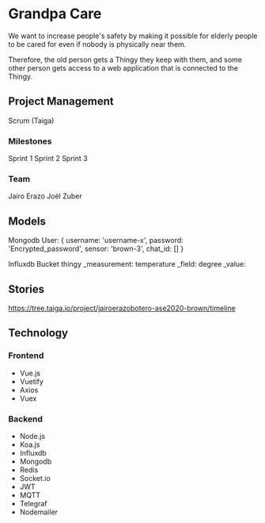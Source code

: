 # Grandpa Care

We want to increase people's safety by making it possible
for elderly people to be cared for even if nobody is
physically near them.

Therefore, the old person gets a Thingy they keep with
them, and some other person gets access to a web application
that is connected to the Thingy.

## Project Management
Scrum (Taiga)

### Milestones
Sprint 1
Sprint 2
Sprint 3

### Team
Jairo Erazo
Joël Zuber

## Models
Mongodb
User: {
  username: 'username-x',
  password: 'Encrypted_password',
  sensor: 'brown-3',
  chat_id: []
}

Influxdb
Bucket thingy
_measurement: temperature
_field: degree
_value: 

## Stories
https://tree.taiga.io/project/jairoerazobotero-ase2020-brown/timeline

## Technology
### Frontend
* Vue.js
* Vuetify
* Axios
* Vuex
### Backend
* Node.js
* Koa.js
* Influxdb
* Mongodb
* Redis
* Socket.io
* JWT
* MQTT
* Telegraf
* Nodemailer